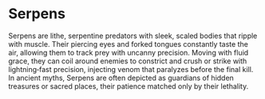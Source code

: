 # Serpens

Serpens are lithe, serpentine predators with sleek, scaled bodies that ripple with muscle. Their piercing eyes and forked tongues constantly taste the air, allowing them to track prey with uncanny precision. Moving with fluid grace, they can coil around enemies to constrict and crush or strike with lightning‑fast precision, injecting venom that paralyzes before the final kill. In ancient myths, Serpens are often depicted as guardians of hidden treasures or sacred places, their patience matched only by their lethality.

